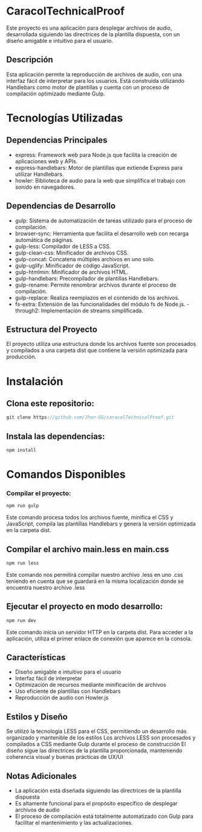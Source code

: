 # CaracolTechnicalProof

Este proyecto es una aplicación para desplegar archivos de audio, desarrollada siguiendo las directrices de la plantilla dispuesta, con un diseño amigable e intuitivo para el usuario.

## Descripción

Esta aplicación permite la reproducción de archivos de audio, con una interfaz fácil de interpretar para los usuarios. Está construida utilizando Handlebars como motor de plantillas y cuenta con un proceso de compilación optimizado mediante Gulp.

# Tecnologías Utilizadas
## Dependencias Principales

- express: Framework web para Node.js que facilita la creación de aplicaciones web y APIs.
- express-handlebars: Motor de plantillas que extiende Express para utilizar Handlebars.
- howler: Biblioteca de audio para la web que simplifica el trabajo con sonido en navegadores.

## Dependencias de Desarrollo

- gulp: Sistema de automatización de tareas utilizado para el proceso de compilación.
- browser-sync: Herramienta que facilita el desarrollo web con recarga automática de páginas.
- gulp-less: Compilador de LESS a CSS.
- gulp-clean-css: Minificador de archivos CSS.
- gulp-concat: Concatena múltiples archivos en uno solo.
- gulp-uglify: Minificador de código JavaScript.
- gulp-htmlmin: Minificador de archivos HTML.
- gulp-handlebars: Precompilador de plantillas Handlebars.
- gulp-rename: Permite renombrar archivos durante el proceso de compilación.
- gulp-replace: Realiza reemplazos en el contenido de los archivos.
- fs-extra: Extensión de las funcionalidades del módulo fs de Node.js.
-through2: Implementación de streams simplificada.

## Estructura del Proyecto

El proyecto utiliza una estructura donde los archivos fuente son procesados y compilados a una carpeta dist que contiene la versión optimizada para producción.

# Instalación

## Clona este repositorio:

```js
git clone https://github.com/Jhon-GG/caracolTechnicalProof.git
```

##  Instala las dependencias:

```js
npm install
```

# Comandos Disponibles

### Compilar el proyecto:

```js
npm run gulp
```

Este comando procesa todos los archivos fuente, minifica el CSS y JavaScript, compila las plantillas Handlebars y genera la versión optimizada en la carpeta dist.

## Compilar el archivo main.less en main.css

```js
npm run less
```

Este comando nos permitirá compilar nuestro archivo .less en uno .css teniendo en cuenta que se guardará en la misma localización donde se encuentra nuestro archivo .less

## Ejecutar el proyecto en modo desarrollo:

```js
npm run dev
```

Este comando inicia un servidor HTTP en la carpeta dist. Para acceder a la aplicación, utiliza el primer enlace de conexión que aparece en la consola.

## Características

- Diseño amigable e intuitivo para el usuario
- Interfaz fácil de interpretar
- Optimización de recursos mediante minificación de archivos
- Uso eficiente de plantillas con Handlebars
- Reproducción de audio con Howler.js

## Estilos y Diseño

Se utilizó la tecnología LESS para el CSS, permitiendo un desarrollo más organizado y mantenible de los estilos
Los archivos LESS son procesados y compilados a CSS mediante Gulp durante el proceso de construcción
El diseño sigue las directrices de la plantilla proporcionada, manteniendo coherencia visual y buenas prácticas de UX/UI

## Notas Adicionales

- La aplicación está diseñada siguiendo las directrices de la plantilla dispuesta
- Es altamente funcional para el propósito específico de desplegar archivos de audio
- El proceso de compilación está totalmente automatizado con Gulp para facilitar el mantenimiento y las actualizaciones.